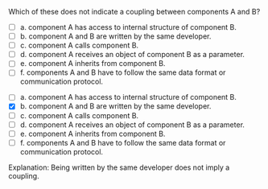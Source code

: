 <panel header=":lock::key: Which of these does not indicate a coupling between components A and B?">
<question>

Which of these does not indicate a coupling between components A and B?

- [ ] a. component A has access to internal structure of component B.
- [ ] b. component A and B are written by the same developer.
- [ ] c. component A calls component B.
- [ ] d. component A receives an object of component B as a parameter.
- [ ] e. component A inherits from component B.
- [ ] f. components A and B have to follow the same data format or communication protocol.

<div slot="answer">

- [ ] a. component A has access to internal structure of component B.
- [x] b. component A and B are written by the same developer.
- [ ] c. component A calls component B.
- [ ] d. component A receives an object of component B as a parameter.
- [ ] e. component A inherits from component B.
- [ ] f. components A and B have to follow the same data format or communication protocol.

Explanation: Being written by the same developer does not imply a coupling.

</div>
</question>
</panel>
